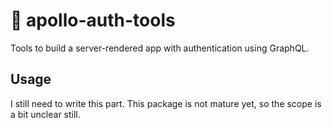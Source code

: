 # 🔐 apollo-auth-tools

Tools to build a server-rendered app with authentication using GraphQL.

## Usage

I still need to write this part. This package is not mature yet, so the scope is a bit unclear still.
